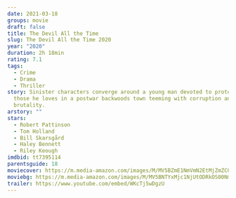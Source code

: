 ```yaml
---
date: 2021-03-18
groups: movie
draft: false
title: The Devil All the Time
slug: The Devil All the Time 2020
year: "2020"
duration: 2h 18min
rating: 7.1
tags:
  - Crime
  - Drama
  - Thriller
story: Sinister characters converge around a young man devoted to protecting
  those he loves in a postwar backwoods town teeming with corruption and
  brutality.
arstory: ""
stars:
  - Robert Pattinson
  - Tom Holland
  - Bill Skarsgård
  - Haley Bennett
  - Riley Keough
imdbid: tt7395114
parentsguide: 18
moviecover: https://m.media-amazon.com/images/M/MV5BZmE1NmVmN2EtMjZmZC00YzAyLWE4MWEtYjY5YmExMjUxODU1XkEyXkFqcGdeQXVyMTkxNjUyNQ@@._V1_FMjpg_UY864_.jpg
moviebg: https://m.media-amazon.com/images/M/MV5BNTYxMjc1NjUtODRkOS00NmI1LTliYzItYmZiYzU3MjVhZjViXkEyXkFqcGdeQXVyOTkwMzEzNTQ@._V1_FMjpg_UX1280_.jpg
trailer: https://www.youtube.com/embed/WKcTj5wDgzU
---
```

